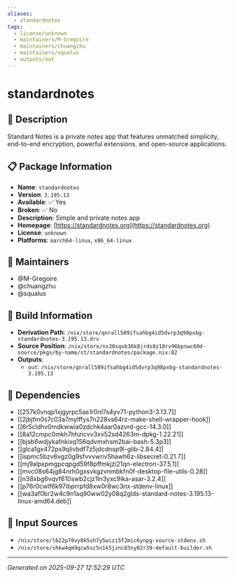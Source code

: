 ```yaml
---
aliases:
  - standardnotes
tags:
  - license/unknown
  - maintainers/M-Gregoire
  - maintainers/chuangzhu
  - maintainers/squalus
  - outputs/out
---
```


# standardnotes

## 📝 Description

Standard Notes is a private notes app that features unmatched simplicity,
end-to-end encryption, powerful extensions, and open-source applications.


## 📋 Package Information

- **Name**: `standardnotes`
- **Version**: `3.195.13`
- **Available**: ✅ Yes
- **Broken**: ✅ No
- **Description**: Simple and private notes app
- **Homepage**: [https://standardnotes.org](https://standardnotes.org)
- **License**: `unknown`
- **Platforms**: `aarch64-linux`, `x86_64-linux`
## 👥 Maintainers

- @M-Gregoire
- @chuangzhu
- @squalus


## 🔧 Build Information

- **Derivation Path**: `/nix/store/qnrall589ifsahbg4id5dvrp3q98pxbg-standardnotes-3.195.13.drv`
- **Source Position**: `/nix/store/ns30sqxb36k8jrds8z18rv96bpnwc60d-source/pkgs/by-name/st/standardnotes/package.nix:82`
- **Outputs**:
  - `out`:  `/nix/store/qnrall589ifsahbg4id5dvrp3q98pxbg-standardnotes-3.195.13`

## 🔗 Dependencies

- [[257k0vnqp1xjgyrpc5as1r0nl7s4yv71-python3-3.13.7]]
- [[2jbjfm0s7c03a7mylffys7n228vs64rz-make-shell-wrapper-hook]]
- [[6r5cldhv0mdkwwia0zdchk4aar0azvrd-gcc-14.3.0]]
- [[8a12cmpc0mkh7hhzicvv3xv52sd4263m-dpkg-1.22.21]]
- [[bjsb6wdjykafnkixq156qdvmxhsm2bai-bash-5.3p3]]
- [[glca1gx472ps9qlivbdf7z5jdcdnsp9l-glib-2.84.4]]
- [[ispmc5bzv6vgz0g9sfvvvwriv5hawh6z-libsecret-0.21.7]]
- [[mj9alpxpmgpcqpgd59f8pffmkjzi21qn-electron-37.5.1]]
- [[mvc08s64jg84nrh0gxsvkgzvnmbkfn0f-desktop-file-utils-0.28]]
- [[n38xbg6vqvf610swb2cjz1ln3yxc9ika-asar-3.2.4]]
- [[p76r0cwlf6k97ibprrpfd8xw0r8wc3nx-stdenv-linux]]
- [[wa3af0br2w4c9n1aq90ww02y08q2glds-standard-notes-3.195.13-linux-amd64.deb]]

## 📁 Input Sources

- `/nix/store/l622p70vy8k5sh7y5wizi5f2mic6ynpg-source-stdenv.sh`
- `/nix/store/shkw4qm9qcw5sc5n1k5jznc83ny02r39-default-builder.sh`

---
*Generated on 2025-09-27 12:52:29 UTC*
